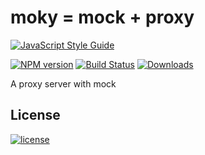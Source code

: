 # moky = mock + proxy

[![JavaScript Style Guide](https://cdn.rawgit.com/feross/standard/master/badge.svg)](https://github.com/feross/standard)

[![NPM version][npm-image]][npm-url] [![Build Status][travis-image]][travis-url]  [![Downloads][downloads-image]][npm-url]

A proxy server with mock


## License
[![license][license-image]][license-url]


[downloads-image]: https://img.shields.io/npm/dm/moky.svg

[npm-url]: https://npmjs.org/package/moky
[npm-image]: https://img.shields.io/npm/v/moky.svg

[travis-url]: https://travis-ci.org/int64ago/mock-proxy
[travis-image]: https://img.shields.io/travis/int64ago/mock-proxy.svg

[license-url]: https://github.com/int64ago/mock-proxy/blob/master/LICENSE
[license-image]: https://img.shields.io/github/license/int64ago/mock-proxy.svg

[style-url]: https://github.com/airbnb/javascript
[style-image]: https://img.shields.io/badge/code%20style-airbnb-brightgreen.svg